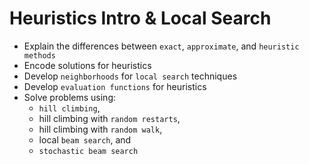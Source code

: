 # Heuristics Intro & Local Search
* Explain the differences between `exact`, `approximate`, and `heuristic methods`
* Encode solutions for heuristics
* Develop `neighborhoods` for `local search` techniques
* Develop `evaluation functions` for heuristics
* Solve problems using:
    * `hill climbing`, 
    * hill climbing with `random restarts`, 
    * hill climbing with `random walk`, 
    * local `beam search`, and 
    * `stochastic beam search`